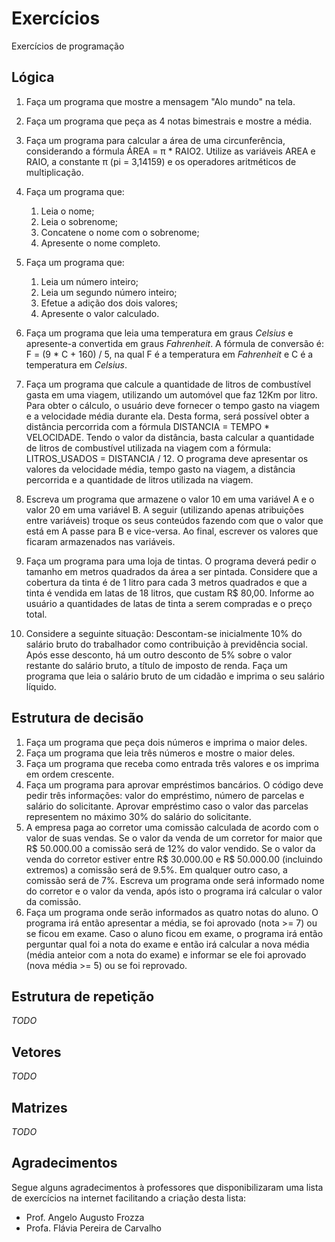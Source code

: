 # Exercícios
Exercícios de programação

## Lógica
1. Faça um programa que mostre a mensagem "Alo mundo" na tela.

2. Faça um programa que peça as 4 notas bimestrais e mostre a média.

3. Faça um programa para calcular a área de uma circunferência, considerando a fórmula ÁREA = π * RAIO2. Utilize as variáveis AREA e RAIO, a constante π (pi = 3,14159) e os operadores aritméticos de multiplicação.

4. Faça um programa que:
    1. Leia o nome;
    2. Leia o sobrenome;
    3. Concatene o nome com o sobrenome;
    4. Apresente o nome completo.

5. Faça um programa que:
    1. Leia um número inteiro;
    2. Leia um segundo número inteiro;
    3. Efetue a adição dos dois valores;
    4. Apresente o valor calculado.

6. Faça um programa que leia uma temperatura em graus _Celsius_ e apresente-a
convertida em graus _Fahrenheit_. A fórmula de conversão é: F = (9 * C + 160) / 5, na qual F é a temperatura em _Fahrenheit_ e C é a temperatura em _Celsius_.

7. Faça um programa que calcule a quantidade de litros de combustível gasta em uma viagem, utilizando um automóvel que faz 12Km por litro. Para obter o cálculo, o usuário deve fornecer o tempo gasto na viagem e a velocidade média durante ela. Desta forma, será possível obter a distância percorrida com a fórmula DISTANCIA = TEMPO * VELOCIDADE. Tendo o valor da distância, basta calcular a quantidade de litros de combustível utilizada na viagem com a fórmula: LITROS_USADOS = DISTANCIA / 12. O programa deve apresentar os valores da velocidade média, tempo gasto na viagem, a distância percorrida e a quantidade de litros utilizada na viagem.

8. Escreva um programa que armazene o valor 10 em uma variável A e o valor 20 em uma variável B. A seguir (utilizando apenas atribuições entre variáveis) troque os seus conteúdos fazendo com que o valor que está em A passe para B e vice-versa. Ao final, escrever os valores que ficaram armazenados nas variáveis.

9. Faça um programa para uma loja de tintas. O programa deverá pedir o tamanho em metros quadrados da área a ser pintada. Considere que a cobertura da tinta é de 1 litro para cada 3 metros quadrados e que a tinta é vendida em latas de 18 litros, que custam R$ 80,00. Informe ao usuário a quantidades de latas de tinta a serem compradas e o preço total.

10. Considere a seguinte situação:
Descontam-se inicialmente 10% do salário bruto do trabalhador como contribuição à previdência social. Após esse desconto, há um outro desconto de 5% sobre o valor restante do salário bruto, a título de imposto de renda. Faça um programa que leia o salário bruto de um cidadão e imprima o seu salário líquido.

## Estrutura de decisão
1. Faça um programa que peça dois números e imprima o maior deles.
2. Faça um programa que leia três números e mostre o maior deles.
3. Faça um programa que receba como entrada três valores e os imprima em ordem crescente.
4. Faça um programa para aprovar empréstimos bancários. O código deve pedir três informações: valor do empréstimo, número de parcelas e salário do solicitante. Aprovar empréstimo caso o valor das parcelas representem no máximo 30% do salário do solicitante.
5. A empresa paga ao corretor uma comissão calculada de acordo com o valor de suas vendas. Se o valor da venda de um corretor for maior que R$ 50.000.00 a comissão será de 12% do valor vendido. Se o valor da venda do corretor estiver entre R$ 30.000.00 e R$ 50.000.00 (incluindo extremos) a comissão será de 9.5%. Em qualquer outro caso, a comissão será de 7%. Escreva um programa onde será informado nome do corretor e o valor da venda, após isto o programa irá calcular o valor da comissão.
6. Faça um programa onde serão informados as quatro notas do aluno. O programa irá então apresentar a média, se foi aprovado (nota >= 7) ou se ficou em exame. Caso o aluno ficou em exame, o programa irá então perguntar qual foi a nota do exame e então irá calcular a nova média (média anteior com a nota do exame) e informar se ele foi aprovado (nova média >= 5) ou se foi reprovado.

## Estrutura de repetição
_TODO_

## Vetores
_TODO_

## Matrizes
_TODO_

## Agradecimentos
Segue alguns agradecimentos à professores que disponibilizaram uma lista de exercícios na internet facilitando a criação desta lista:
- Prof. Angelo Augusto Frozza
- Profa. Flávia Pereira de Carvalho